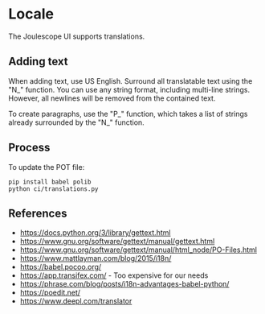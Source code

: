 
# Locale

The Joulescope UI supports translations.


## Adding text

When adding text, use US English.  Surround all translatable text using
the "N_" function.  You can use any string format, including multi-line
strings.  However, all newlines will be removed from the contained text.

To create paragraphs, use the "P_" function, which takes a list of
strings already surrounded by the "N_" function.   


## Process

To update the POT file:

```
pip install babel polib
python ci/translations.py
```



## References

* https://docs.python.org/3/library/gettext.html
* https://www.gnu.org/software/gettext/manual/gettext.html
* https://www.gnu.org/software/gettext/manual/html_node/PO-Files.html
* https://www.mattlayman.com/blog/2015/i18n/
* https://babel.pocoo.org/
* https://app.transifex.com/ - Too expensive for our needs
* https://phrase.com/blog/posts/i18n-advantages-babel-python/
* https://poedit.net/
* https://www.deepl.com/translator
